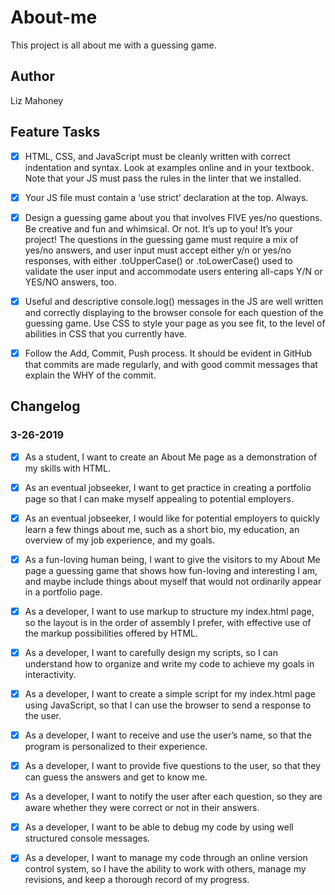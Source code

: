 # About-me
This project is all about me with a guessing game.

## Author 
Liz Mahoney 

## Feature Tasks

- [x] HTML, CSS, and JavaScript must be cleanly written with correct indentation and syntax. Look at examples online and in your textbook. Note that your JS must pass the rules in the linter that we installed.
- [x] Your JS file must contain a ‘use strict’ declaration at the top. Always.
- [x] Design a guessing game about you that involves FIVE yes/no questions. Be creative and fun and whimsical. Or not. It’s up to you! It’s your project!
The questions in the guessing game must require a mix of yes/no answers, and user input must accept either y/n or yes/no responses, with either .toUpperCase() or .toLowerCase() used to validate the user input and accommodate users entering all-caps Y/N or YES/NO answers, too.
- [x] Useful and descriptive console.log() messages in the JS are well written and correctly displaying to the browser console for each question of the guessing game.
Use CSS to style your page as you see fit, to the level of abilities in CSS that you currently have.
- [x] Follow the Add, Commit, Push process. It should be evident in GitHub that commits are made regularly, and with good commit messages that explain the WHY of the commit.


## Changelog 

### 3-26-2019
- [x] As a student, I want to create an About Me page as a demonstration of my skills with HTML.
- [x] As an eventual jobseeker, I want to get practice in creating a portfolio page so that I can make myself appealing to potential employers.
- [x] As an eventual jobseeker, I would like for potential employers to quickly learn a few things about me, such as a short bio, my education, an overview of my job experience, and my goals.
-[x] As a fun-loving human being, I want to give the visitors to my About Me page a guessing game that shows how fun-loving and interesting I am, and maybe include things about myself that would not ordinarily appear in a portfolio page.
- [x] As a developer, I want to use markup to structure my index.html page, so the layout is in the order of assembly I prefer, with effective use of the markup possibilities offered by HTML.
- [x] As a developer, I want to carefully design my scripts, so I can understand how to organize and write my code to achieve my goals in interactivity.
- [x] As a developer, I want to create a simple script for my index.html page using JavaScript, so that I can use the browser to send a response to the user.
- [x] As a developer, I want to receive and use the user’s name, so that the program is personalized to their experience.
- [x] As a developer, I want to provide five questions to the user, so that they can guess the answers and get to know me.
- [x] As a developer, I want to notify the user after each question, so they are aware whether they were correct or not in their answers.
- [x] As a developer, I want to be able to debug my code by using well structured console messages.
- [x] As a developer, I want to manage my code through an online version control system, so I have the ability to work with others, manage my revisions, and keep a thorough record of my progress.

